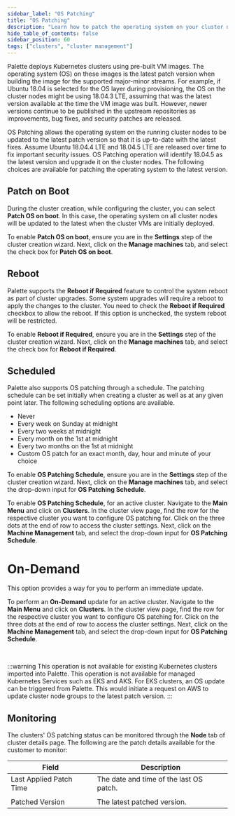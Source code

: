 ```yaml
---
sidebar_label: "OS Patching"
title: "OS Patching"
description: "Learn how to patch the operating system on your cluster nodes."
hide_table_of_contents: false
sidebar_position: 60
tags: ["clusters", "cluster management"]
---
```


Palette deploys Kubernetes clusters using pre-built VM images. The operating system (OS) on these images is the latest
patch version when building the image for the supported major-minor streams. For example, if Ubuntu 18.04 is selected
for the OS layer during provisioning, the OS on the cluster nodes might be using 18.04.3 LTE, assuming that was the
latest version available at the time the VM image was built. However, newer versions continue to be published in the
upstream repositories as improvements, bug fixes, and security patches are released.

OS Patching allows the operating system on the running cluster nodes to be updated to the latest patch version so that
it is up-to-date with the latest fixes. Assume Ubuntu 18.04.4 LTE and 18.04.5 LTE are released over time to fix
important security issues. OS Patching operation will identify 18.04.5 as the latest version and upgrade it on the
cluster nodes. The following choices are available for patching the operating system to the latest version.

## Patch on Boot

During the cluster creation, while configuring the cluster, you can select **Patch OS on boot**. In this case, the
operating system on all cluster nodes will be updated to the latest when the cluster VMs are initially deployed.

To enable **Patch OS on boot**, ensure you are in the **Settings** step of the cluster creation wizard. Next, click on
the **Manage machines** tab, and select the check box for **Patch OS on boot**.

## Reboot

Palette supports the **Reboot if Required** feature to control the system reboot as part of cluster upgrades. Some
system upgrades will require a reboot to apply the changes to the cluster. You need to check the **Reboot if Required**
checkbox to allow the reboot. If this option is unchecked, the system reboot will be restricted.

To enable **Reboot if Required**, ensure you are in the **Settings** step of the cluster creation wizard. Next, click on
the **Manage machines** tab, and select the check box for **Reboot if Required**.

## Scheduled

Palette also supports OS patching through a schedule. The patching schedule can be set initially when creating a cluster
as well as at any given point later. The following scheduling options are available.

- Never
- Every week on Sunday at midnight
- Every two weeks at midnight
- Every month on the 1st at midnight
- Every two months on the 1st at midnight
- Custom OS patch for an exact month, day, hour and minute of your choice

To enable **OS Patching Schedule**, ensure you are in the **Settings** step of the cluster creation wizard. Next, click
on the **Manage machines** tab, and select the drop-down input for **OS Patching Schedule**.

To enable **OS Patching Schedule**, for an active cluster. Navigate to the **Main Menu** and click on **Clusters**. In
the cluster view page, find the row for the respective cluster you want to configure OS patching for. Click on the three
dots at the end of row to access the cluster settings. Next, click on the **Machine Management** tab, and select the
drop-down input for **OS Patching Schedule**.

# On-Demand

This option provides a way for you to perform an immediate update.

To perform an **On-Demand** update for an active cluster. Navigate to the **Main Menu** and click on **Clusters**. In
the cluster view page, find the row for the respective cluster you want to configure OS patching for. Click on the three
dots at the end of row to access the cluster settings. Next, click on the **Machine Management** tab, and select the
drop-down input for **OS Patching Schedule**.

<br />

:::warning This operation is not available for existing Kubernetes clusters imported into Palette. This operation is not
available for managed Kubernetes Services such as EKS and AKS. For EKS clusters, an OS update can be triggered from
Palette. This would initiate a request on AWS to update cluster node groups to the latest patch version. :::

## Monitoring

The clusters' OS patching status can be monitored through the **Node** tab of cluster details page. The following are
the patch details available for the customer to monitor:

| **Field**               | **Description**                         |
| ----------------------- | --------------------------------------- |
| Last Applied Patch Time | The date and time of the last OS patch. |
|                         |                                         |
| Patched Version         | The latest patched version.             |
